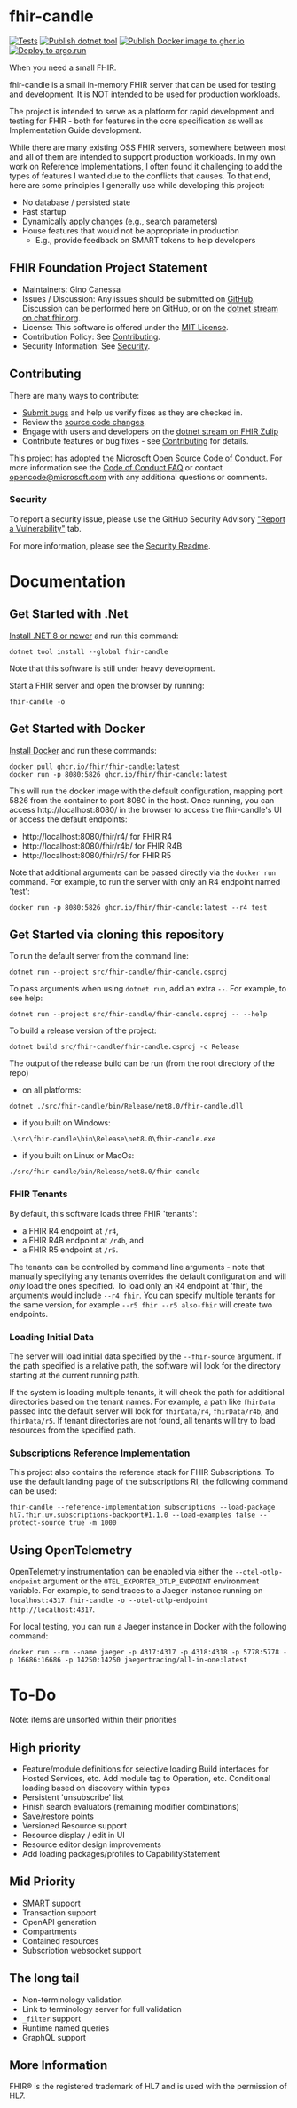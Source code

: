 # fhir-candle
[![Tests](https://github.com/FHIR/fhir-candle/actions/workflows/build-and-test.yml/badge.svg)](https://github.com/FHIR/fhir-candle/actions/workflows/build-and-test.yml)
[![Publish dotnet tool](https://img.shields.io/nuget/v/fhir-candle.svg)](https://github.com/FHIR/fhir-candle/actions/workflows/nuget-tool.yml)
[![Publish Docker image to ghcr.io](https://github.com/FHIR/fhir-candle/actions/workflows/ghcr-docker.yml/badge.svg)](https://github.com/FHIR/fhir-candle/actions/workflows/ghcr-docker.yml)
[![Deploy to `argo.run`](https://github.com/FHIR/fhir-candle/actions/workflows/argo-ris.yml/badge.svg)](https://github.com/FHIR/fhir-candle/actions/workflows/argo-ris.yml)

When you need a small FHIR.

fhir-candle is a small in-memory FHIR server that can be used for testing and development. It is NOT intended to be used for production workloads.

The project is intended to serve as a platform for rapid development and testing for FHIR - both for features in the core specification as well as Implementation Guide development.

While there are many existing OSS FHIR servers, somewhere between most and all of them are intended to support production workloads.  In my own work on Reference Implementations, I often found it challenging to add the types of features I wanted due to the conflicts that causes.  To that end, here are some principles I generally use while developing this project:
* No database / persisted state
* Fast startup
* Dynamically apply changes (e.g., search parameters)
* House features that would not be appropriate in production
    * E.g., provide feedback on SMART tokens to help developers

## FHIR Foundation Project Statement
* Maintainers: Gino Canessa
* Issues / Discussion: Any issues should be submitted on [GitHub](https://github.com/FHIR/fhir-candle/issues). Discussion can be performed here on GitHub, or on the [dotnet stream on chat.fhir.org](https://chat.fhir.org/#narrow/stream/179171-dotnet).
* License: This software is offered under the [MIT License](LICENSE).
* Contribution Policy: See [Contributing](#contributing).
* Security Information: See [Security](#security).

## Contributing

There are many ways to contribute:
* [Submit bugs](https://github.com/FHIR/fhir-candle/issues) and help us verify fixes as they are checked in.
* Review the [source code changes](https://github.com/FHIR/fhir-candle/pulls).
* Engage with users and developers on the [dotnet stream on FHIR Zulip](https://chat.fhir.org/#narrow/stream/179171-dotnet)
* Contribute features or bug fixes - see [Contributing](CONTRIBUTING.md) for details.

This project has adopted the [Microsoft Open Source Code of Conduct](https://opensource.microsoft.com/codeofconduct/).
For more information see the [Code of Conduct FAQ](https://opensource.microsoft.com/codeofconduct/faq/) or
contact [opencode@microsoft.com](mailto:opencode@microsoft.com) with any additional questions or comments.


### Security

To report a security issue, please use the GitHub Security Advisory ["Report a Vulnerability"](https://github.com/FHIR/fhir-candle/security/advisories/new) tab.

For more information, please see the [Security Readme](SECURITY.MD).


# Documentation

## Get Started with .Net

[Install .NET 8 or newer](https://get.dot.net) and run this command:

```
dotnet tool install --global fhir-candle
```

Note that this software is still under heavy development.

Start a FHIR server and open the browser by running:
```
fhir-candle -o
```

## Get Started with Docker

[Install Docker](https://docs.docker.com/engine/install/) and run these commands:

```
docker pull ghcr.io/fhir/fhir-candle:latest
docker run -p 8080:5826 ghcr.io/fhir/fhir-candle:latest
```

This will run the docker image with the default configuration, mapping port 5826 from the container to port 8080 in the host.
Once running, you can access http://localhost:8080/ in the browser to access the fhir-candle's UI or access the default endpoints:
* http://localhost:8080/fhir/r4/ for FHIR R4
* http://localhost:8080/fhir/r4b/ for FHIR R4B
* http://localhost:8080/fhir/r5/ for FHIR R5

Note that additional arguments can be passed directly via the `docker run` command. For example, to run the server with only an R4 endpoint named 'test':
```
docker run -p 8080:5826 ghcr.io/fhir/fhir-candle:latest --r4 test
```


## Get Started via cloning this repository

To run the default server from the command line:
```
dotnet run --project src/fhir-candle/fhir-candle.csproj
```

To pass arguments when using `dotnet run`, add an extra `--`.  For example, to see help:
```
dotnet run --project src/fhir-candle/fhir-candle.csproj -- --help
```

To build a release version of the project:
```
dotnet build src/fhir-candle/fhir-candle.csproj -c Release
```


The output of the release build can be run (from the root directory of the repo)
* on all platforms:
```
dotnet ./src/fhir-candle/bin/Release/net8.0/fhir-candle.dll
```
* if you built on Windows:
```
.\src\fhir-candle\bin\Release\net8.0\fhir-candle.exe
```
* if you built on Linux or MacOs:
```
./src/fhir-candle/bin/Release/net8.0/fhir-candle
```

### FHIR Tenants

By default, this software loads three FHIR 'tenants':
* a FHIR R4 endpoint at `/r4`,
* a FHIR R4B endpoint at `/r4b`, and
* a FHIR R5 endpoint at `/r5`.

The tenants can be controlled by command line arguments - note that manually specifying any tenants
overrides the default configuration and will *only* load the ones specified.  To load only an R4
endpoint at 'fhir', the arguments would include `--r4 fhir`.  You can specify multiple tenants for
the same version, for example `--r5 fhir --r5 also-fhir` will create two endpoints.

### Loading Initial Data

The server will load initial data specified by the `--fhir-source` argument.  If the path specified
is a relative path, the software will look for the directory starting at the current running path.

If the system is loading multiple tenants, it will check the path for additional directories based
on the tenant names.  For example, a path like `fhirData` passed into the default server will look for
`fhirData/r4`, `fhirData/r4b`, and `fhirData/r5`.  If tenant directories are not found, all tenants will try to
load resources from the specified path.

### Subscriptions Reference Implementation

This project also contains the reference stack for FHIR Subscriptions.  To use the default landing page
of the subscriptions RI, the following command can be used:
```
fhir-candle --reference-implementation subscriptions --load-package hl7.fhir.uv.subscriptions-backport#1.1.0 --load-examples false --protect-source true -m 1000
```

## Using OpenTelemetry

OpenTelemetry instrumentation can be enabled via either the `--otel-otlp-endpoint` argument or the `OTEL_EXPORTER_OTLP_ENDPOINT` environment variable.
For example, to send traces to a Jaeger instance running on `localhost:4317`: `fhir-candle -o --otel-otlp-endpoint http://localhost:4317`.

For local testing, you can run a Jaeger instance in Docker with the following command:

```
docker run --rm --name jaeger -p 4317:4317 -p 4318:4318 -p 5778:5778 -p 16686:16686 -p 14250:14250 jaegertracing/all-in-one:latest
```

# To-Do
Note: items are unsorted within their priorities

## High priority
* Feature/module definitions for selective loading
    Build interfaces for Hosted Services, etc.
    Add module tag to Operation, etc.
    Conditional loading based on discovery within types
* Persistent 'unsubscribe' list
* Finish search evaluators (remaining modifier combinations)
* Save/restore points
* Versioned Resource support
* Resource display / edit in UI
* Resource editor design improvements
* Add loading packages/profiles to CapabilityStatement

## Mid Priority
* SMART support
* Transaction support
* OpenAPI generation
* Compartments
* Contained resources
* Subscription websocket support

## The long tail
* Non-terminology validation
* Link to terminology server for full validation
* `_filter` support
* Runtime named queries
* GraphQL support

## More Information



FHIR&reg; is the registered trademark of HL7 and is used with the permission of HL7. 
